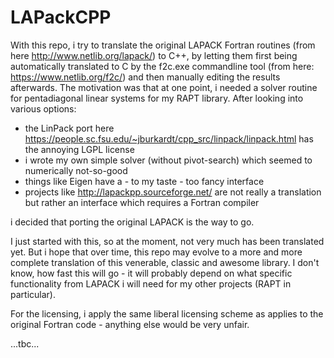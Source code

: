 # LAPackCPP

With this repo, i try to translate the original LAPACK Fortran routines (from here http://www.netlib.org/lapack/) to C++, by letting them first being automatically translated to C by the f2c.exe commandline tool (from here: https://www.netlib.org/f2c/) and then manually editing the results afterwards. The motivation was that at one point, i needed a solver routine for pentadiagonal linear systems for my RAPT library. After looking into various options:  

- the LinPack port here https://people.sc.fsu.edu/~jburkardt/cpp_src/linpack/linpack.html has the annoying LGPL license
- i wrote my own simple solver (without pivot-search) which seemed to numerically not-so-good
- things like Eigen have a - to my taste - too fancy interface
- projects like http://lapackpp.sourceforge.net/ are not really a translation but rather an interface which requires a Fortran compiler

i decided that porting the original LAPACK is the way to go. 

I just started with this, so at the moment, not very much has been translated yet. But i hope that over time, this repo may evolve to a more and more complete translation of this venerable, classic and awesome library. I don't know, how fast this will go - it will probably depend on what specific functionality from LAPACK i will need for my other projects (RAPT in particular).

For the licensing, i apply the same liberal licensing scheme as applies to the original Fortran code - anything else would be very unfair.

...tbc...
